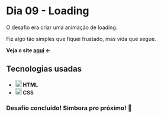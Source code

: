 # Dia 09 - Loading

O desafio era criar uma animação de loading.

Fiz algo tão simples que fiquei frustado, mas vida que segue.

<strong>Veja o site <a href="https://poveii-twentyonedayscoding.netlify.app/dia%2009%20-%20loading/">aqui</a> ←<strong>

## Tecnologias usadas

- <strong>
    <img src="https://cdn.jsdelivr.net/gh/devicons/devicon/icons/html5/html5-original.svg" alt="HTML5 Icon" style="width: 18px;" /> 
      HTML
  </strong>
- <strong>
    <img src="https://cdn.jsdelivr.net/gh/devicons/devicon/icons/css3/css3-original.svg" alt="CSS3 Icon" style="width: 18px;" /> 
      CSS
  </strong>

### Desafio concluído! Simbora pro próximo! 🚀
